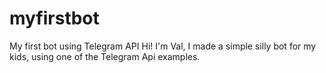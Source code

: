 # myfirstbot
My first bot using Telegram API
Hi! I'm Val, I made a simple silly bot for my kids, using one of the Telegram Api examples.  

